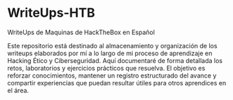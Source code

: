 # WriteUps-HTB
WriteUps de Maquinas de HackTheBox en Español

Este repositorio está destinado al almacenamiento y organización de los writeups elaborados por mí a lo largo de mi proceso de aprendizaje en Hacking Ético y Ciberseguridad. Aquí documentaré de forma detallada los retos, laboratorios y ejercicios prácticos que resuelva.
El objetivo es reforzar conocimientos, mantener un registro estructurado del avance y compartir experiencias que puedan resultar útiles para otros aprendices en el área.
